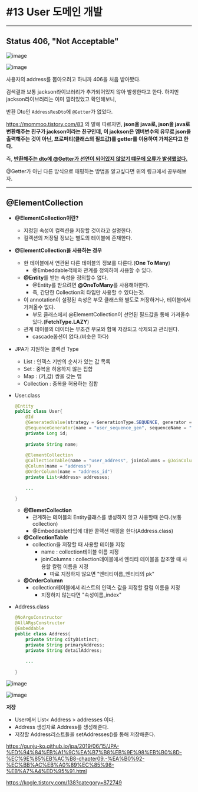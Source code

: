 # #13 User 도메인 개발

----------------------------

## Status 406, "Not Acceptable"

![image](https://user-images.githubusercontent.com/57162257/127344057-e9ae4424-807a-429c-b513-7fcbc0bcb50f.png)

![image](https://user-images.githubusercontent.com/57162257/127344315-0f27dbc6-d0b0-4b81-80af-b3f1a758344d.png)

사용자의 address를 뽑아오려고 하니까 406을 처음 받아봤다. 

검색결과 보통 jackson라이브러리가 추가되어있지 않아 발생한다고 한다. 하지만 jackson라이브러리는 이미 깔려있었고 확인해보니, 

반환 Dto인 `AddressResDto`에 `@Getter`가 없었다.

https://mommoo.tistory.com/83 의 말에 따르자면, **json을 java로, json을 java로 변환해주는 친구가 jackson이라는 친구인데, 이 jackson은 멤버변수의 유무로 json을 출력해주는 것이 아닌, 프로퍼티(클래스의 필드값)를 getter를 이용하여 가져온다고 한다.**

즉, <u>**반환해주는 dto에 @Getter가 선언이 되어있지 않았기 떄문에 오류가 발생했었다.**</u>

@Getter가 아닌 다른 방식으로 매핑하는 방법을 알고싶다면 위의 링크에서 공부해보자.



-------------------------------------



## @ElementCollection

- **@ElementCollection이란?**
  - 지정된 속성이 컬렉션을 저장할 것이라고 설명한다.
  - 컬렉션의 저장될 정보는 별도의 테이블에 존재한다.
- **@ElementCollection을 사용하는 경우**
  - 한 테이블에서 연관된 다른 테이블의 정보를 다룬다.(**One To Many**)
    - @Embeddable객체와 관계를 정의하여 사용할 수 있다.
  - **@Entity**를 받는 속성을 정의할수 없다.
    - @Entity를 받으려면 **@OneToMany**를 사용해야한다.
    - 즉, 간단한 Collection의 타입만 사용할 수 있다는것.
  - 이 annotation이 설정된 속성은 부모 클래스와 별도로 저장하거나, 테이블에서 가져올수 없다.
    - 부모 클래스에서 @ElementCollection이 선언된 필드값을 통해 가져올수있다.(**FetchType.LAZY**)
  - 관계 테이블의 데이터는 무조건 부모와 함꼐 저장되고 삭제되고 관리된다.
    - cascade옵션이 없다.(비슷은 하다)
- JPA가 지원하는 콜렉션 Type
  - List : 인덱스 기반의 순서가 있는 값 목록
  - Set : 중복을 허용하지 않는 집합
  - Map : (키,값) 쌍을 갖는 맵
  - Collection : 중복을 허용하는 집합



- User.class

  ```java
  @Entity
  public class User{
      @Id
      @GeneratedValue(strategy = GenerationType.SEQUENCE, generator = "user_sequence_gen")
      @SequenceGenerator(name = "user_sequence_gen", sequenceName = "user_sequence")
      private Long id;
      
      private String name;
      
      @ElementCollection
      @CollectionTable(name = "user_address", joinColumns = @JoinColumn(name = "user_id"))
      @Column(name = "address")
      @OrderColumn(name = "address_id")
      private List<Address> addresses;
      
      ...
          
  }
  ```

  - **@ElemetCollection**
    - 관계하는 테이블의 Entity클래스를 생성하지 않고 사용할때 쓴다.(보통 collection)
    - @Embeddable타입에 대한 콜렉션 매핑을 한다(Address.class)
  - **@CollectionTable**
    - collection을 저장할 때 사용할 테이블 지정
      - name : collection테이블 이름 지정
      - joinColumns : collection테이블에서 엔티티 테이블을 참조할 때 사용할 칼럼 이름을 지정
        - 따로 지정하지 않으면 "엔티티이름_엔티티의 pk"
  - **@OrderColumn**
    - collection테이블에서 리스트의 인덱스 값을 지정할 칼럼 이름을 지정
      - 지정하지 않는다면 "속성이름_index"

- Address.class

  ```java
  @NoArgsConstructor
  @AllARgsConstructor
  @Embeddable
  public class Address{
      private String cityDistinct;
      private String primaryAddress;
      private String detailAddress;
      
      ...
          
  }
  ```





![image](https://user-images.githubusercontent.com/57162257/127537250-22b7ec7b-69fa-4ad0-962d-3a0fd6c5905f.png)

![image](https://user-images.githubusercontent.com/57162257/127537433-5fbd9ccb-8b04-4275-a6ce-26f37459226f.png)



**저장**

- User에서 List< Address > addresses 이다.
- Address 생성자로 Address를 생성해준다.
- 저장할 Address리스트들을 setAddresses()를 통해 저장해준다.



https://gunju-ko.github.io/jpa/2019/06/15/JPA-%ED%94%84%EB%A1%9C%EA%B7%B8%EB%9E%98%EB%B0%8D-%EC%9E%85%EB%AC%B8-chapter09.-%EA%B0%92-%EC%BB%AC%EB%A0%89%EC%85%98-%EB%A7%A4%ED%95%91.html

https://kogle.tistory.com/138?category=872749
